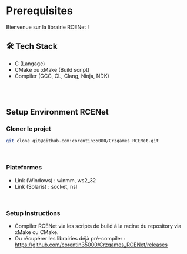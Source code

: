 # Prerequisites

Bienvenue sur la librairie RCENet ! 

## 🛠 Tech Stack
- C (Langage)
- CMake ou xMake (Build script)
- Compiler (GCC, CL, Clang, Ninja, NDK)

<br /><br />

## Setup Environment RCENet
### Cloner le projet
```bash
git clone git@github.com:corentin35000/Crzgames_RCENet.git
```

<br />

### Plateformes 
- Link (Windows) : winmm, ws2_32
- Link (Solaris) : socket, nsl

<br />

### Setup Instructions
- Compiler RCENet via les scripts de build à la racine du repository via xMake ou CMake.
- Ou récupérer les librairies déjà pré-compiler : https://github.com/corentin35000/Crzgames_RCENet/releases 